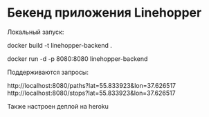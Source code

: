 # Бекенд приложения Linehopper

 Локальный запуск:
 
 docker build -t linehopper-backend .
 
 docker run -d -p 8080:8080 linehopper-backend
 
 Поддерживаются запросы:
 
 http://localhost:8080/paths?lat=55.833923&lon=37.626517
 http://localhost:8080/stops?lat=55.833923&lon=37.626517
 
 Также настроен деплой на heroku
 
